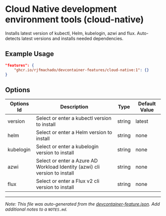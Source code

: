 
# Cloud Native development environment tools (cloud-native)

Installs latest version of kubectl, Helm, kubelogin, azwi and flux. Auto-detects latest versions and installs needed dependencies.

## Example Usage

```json
"features": {
    "ghcr.io/rjfmachado/devcontainer-features/cloud-native:1": {}
}
```

## Options

| Options Id | Description | Type | Default Value |
|-----|-----|-----|-----|
| version | Select or enter a kubectl version to install | string | latest |
| helm | Select or enter a Helm version to install | string | none |
| kubelogin | Select or enter a kubelogin version to install | string | none |
| azwi | Select or enter a Azure AD Workload Identity (azwi) cli version to install | string | none |
| flux | Select or enter a Flux v2 cli version to install | string | none |



---

_Note: This file was auto-generated from the [devcontainer-feature.json](https://github.com/rjfmachado/devcontainer-features/blob/main/src/cloud-native/devcontainer-feature.json).  Add additional notes to a `NOTES.md`._
